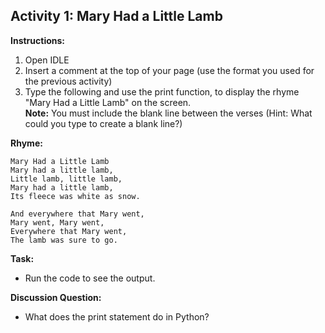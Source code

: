 ## Activity 1: Mary Had a Little Lamb

**Instructions:**
1. Open IDLE 
2. Insert a comment at the top of your page (use the format you used for the previous activity)
3. Type the following and use the print function, to display the rhyme "Mary Had a Little Lamb" on the screen.  
   **Note:** You must include the blank line between the verses (Hint: What could you type to create a blank line?)

**Rhyme:**  
```
Mary Had a Little Lamb  
Mary had a little lamb,  
Little lamb, little lamb,
Mary had a little lamb,
Its fleece was white as snow.

And everywhere that Mary went,
Mary went, Mary went,
Everywhere that Mary went,
The lamb was sure to go.
```
**Task:**
* Run the code to see the output.

**Discussion Question:**
* What does the print statement do in Python?  